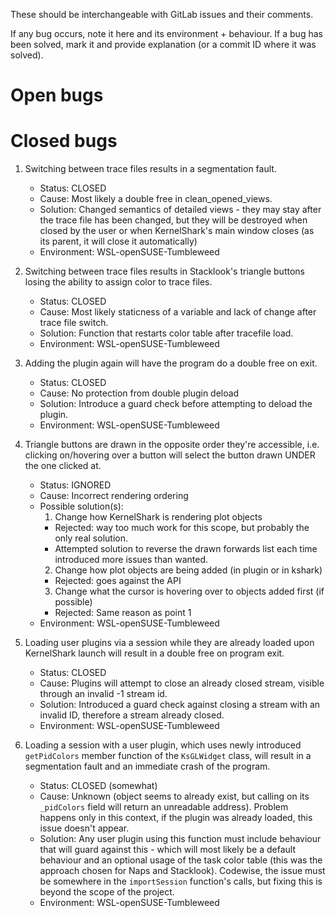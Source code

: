 These should be interchangeable with GitLab issues and their comments.

If any bug occurs, note it here and its environment + behaviour.
If a bug has been solved, mark it and provide explanation (or a commit ID where it was solved).

# Open bugs

# Closed bugs

1. Switching between trace files results in a segmentation fault.

   - Status: CLOSED
   - Cause: Most likely a double free in clean_opened_views.
   - Solution: Changed semantics of detailed views - they may
     stay after the trace file has been changed, but they will
     be destroyed when closed by the user or when KernelShark's
     main window closes (as its parent, it will close it
     automatically)
   - Environment: WSL-openSUSE-Tumbleweed

2. Switching between trace files results in Stacklook's triangle buttons
   losing the ability to assign color to trace files.

   - Status: CLOSED
   - Cause: Most likely staticness of a variable and lack of change after trace file switch.
   - Solution: Function that restarts color table after tracefile load.
   - Environment: WSL-openSUSE-Tumbleweed

3. Adding the plugin again will have the program do a double free on exit.

   - Status: CLOSED
   - Cause: No protection from double plugin deload
   - Solution: Introduce a guard check before attempting to deload the plugin.
   - Environment: WSL-openSUSE-Tumbleweed

4. Triangle buttons are drawn in the opposite order they're accessible, i.e.
   clicking on/hovering over a button will select the button drawn UNDER the one
   clicked at.

   - Status: IGNORED
   - Cause: Incorrect rendering ordering
   - Possible solution(s):
     1. Change how KernelShark is rendering plot objects
       - Rejected: way too much work for this scope, but probably the only real solution.
       - Attempted solution to reverse the drawn forwards list each time introduced more issues than wanted.
     2. Change how plot objects are being added (in plugin or in kshark)
       - Rejected: goes against the API
     3. Change what the cursor is hovering over to objects added first (if possible)
       - Rejected: Same reason as point 1
   - Environment: WSL-openSUSE-Tumbleweed

5. Loading user plugins via a session while they are already loaded upon KernelShark launch will result
   in a double free on program exit.

   - Status: CLOSED
   - Cause: Plugins will attempt to close an already closed stream, visible through an invalid -1 stream id. 
   - Solution: Introduced a guard check against closing a stream with an invalid ID, therefore a stream already closed.
   - Environment: WSL-openSUSE-Tumbleweed

6. Loading a session with a user plugin, which uses newly introduced `getPidColors` member function of the 
   `KsGLWidget` class, will result in a segmentation fault and an immediate crash of the program.

   - Status: CLOSED (somewhat)
   - Cause: Unknown (object seems to already exist, but calling on its `_pidColors` field will return an unreadable
     address). Problem happens only in this context, if the plugin was already loaded, this issue doesn't appear.
   - Solution: Any user plugin using this function must include behaviour that will guard against this - which will
     most likely be a default behaviour and an optional usage of the task color table (this was the approach chosen
     for Naps and Stacklook). Codewise, the issue must be somewhere in the `importSession` function's calls, but fixing
     this is beyond the scope of the project.
   - Environment: WSL-openSUSE-Tumbleweed